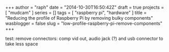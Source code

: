 +++
author = "raph"
date = "2014-10-30T16:50:42Z"
draft = true
projects = [ "mudcam" ]
series = []
tags = [ "raspberry pi", "hardware" ]
title = "Reducing the profile of Raspberry Pi by removing bulky components"
wasblogger = false
slug = "low-profile-raspberry-pi-remove-components"
+++

test: remove connectors: comp vid out, audio jack (?) and usb connector to take less space

